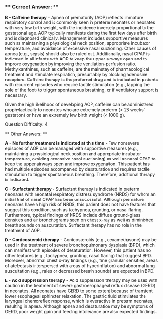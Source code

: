 ### ** Correct Answer: **

**B - Caffeine therapy** - Apnea of prematurity (AOP) reflects immature respiratory control and is commonly seen in preterm neonates or neonates with very low birth weight, with the incidence inversely proportional to the gestational age. AOP typically manifests during the first few days after birth and is diagnosed clinically. Management includes supportive measures such as maintaining a physiological neck position, appropriate incubator temperature, and avoidance of excessive nasal suctioning. Other causes of apnea (e.g., sepsis) should also be ruled out. Additionally, nasal CPAP is indicated in all infants with AOP to keep the upper airways open and to improve oxygenation by improving the ventilation-perfusion ratio. Methylxanthines, such as caffeine, are the mainstay of pharmacological treatment and stimulate respiration, presumably by blocking adenosine receptors. Caffeine therapy is the preferred drug and is indicated in patients with recurrent episodes who require tactile stimulation (e.g., tapping the sole of the foot) to trigger spontaneous breathing, or if ventilatory support is necessary.

Given the high likelihood of developing AOP, caffeine can be administered prophylactically to neonates who are extremely preterm (< 28 weeks' gestation) or have an extremely low birth weight (< 1000 g).

Question Difficulty: 4

** Other Answers: **

**A - No further treatment is indicated at this time** - Few nonsevere episodes of AOP can be managed with supportive measures (e.g., maintaining a physiological neck position and appropriate incubator temperature, avoiding excessive nasal suctioning) as well as nasal CPAP to keep the upper airways open and improve oxygenation. This patient has had multiple episodes accompanied by desaturation and requires tactile stimulation to trigger spontaneous breathing. Therefore, additional therapy is indicated.

**C - Surfactant therapy** - Surfactant therapy is indicated in preterm neonates with neonatal respiratory distress syndrome (NRDS) for whom an initial trial of nasal CPAP has been unsuccessful. Although premature neonates have a high risk of NRDS, this patient does not have features that suggest this condition, such as tachypnea, grunting, or nasal flaring. Furthermore, typical findings of NRDS include diffuse ground-glass densities and air bronchograms seen on chest x-ray as well as diminished breath sounds on auscultation. Surfactant therapy has no role in the treatment of AOP.

**D - Corticosteroid therapy** - Corticosteroids (e.g., dexamethasone) may be used in the treatment of severe bronchopulmonary dysplasia (BPD), which can manifest with episodes of desaturation. However, this patient has no other features (e.g., tachypnea, grunting, nasal flaring) that suggest BPD. Moreover, abnormal chest x-ray findings (e.g., fine granular densities, areas of atelectasis interspersed with areas of hyperinflation) and abnormal lung auscultation (e.g., rales or decreased breath sounds) are expected in BPD.

**E - Acid suppression therapy** - Acid suppression therapy may be used with caution in the treatment of severe gastroesophageal reflux disease (GERD) in neonates. All neonates have GERD to some extent because of transient lower esophageal sphincter relaxation. The gastric fluid stimulates the laryngeal chemoreflex response, which is overactive in preterm neonates, resulting in apnea. Although apnea and desaturation may be symptoms of GERD, poor weight gain and feeding intolerance are also expected findings.

